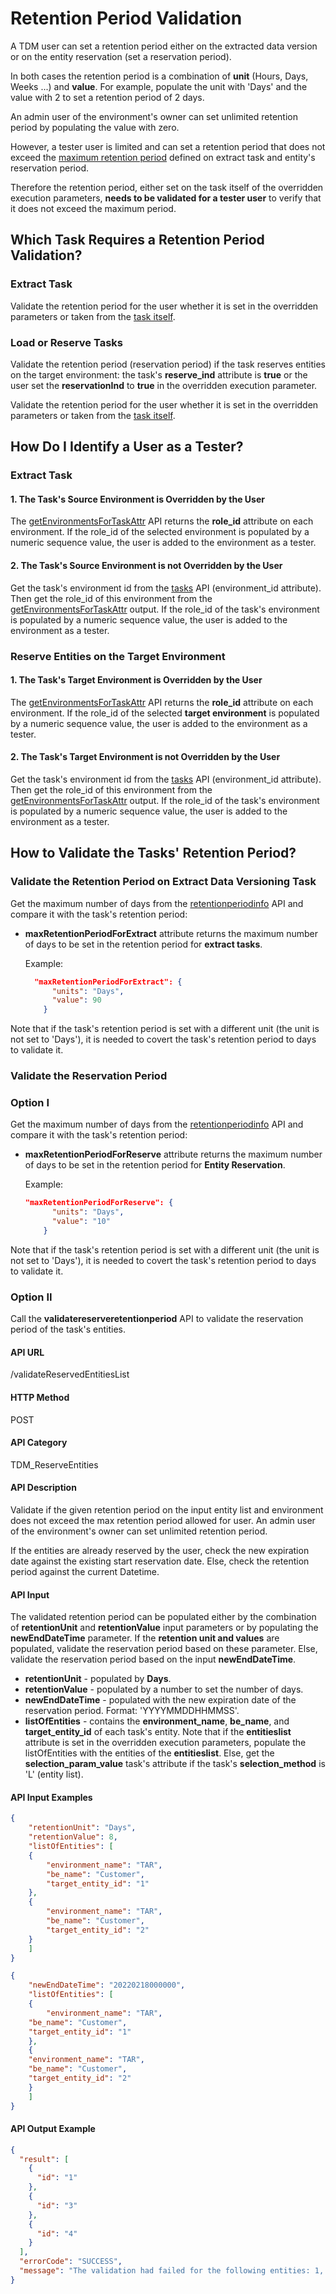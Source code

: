 # Retention Period Validation

A TDM user can set a retention period either on the extracted data version or on the entity reservation (set a reservation period).

In both cases the retention period is a combination of **unit** (Hours, Days, Weeks ...) and **value**. For example, populate the unit with 'Days' and the value with 2 to set a retention period of 2 days.

An admin user of the environment's owner can set unlimited retention period by populating the value with zero.

However, a tester user is limited and can set a retention period that does not exceed the [maximum retention period](10_retention_period_options.md) defined on extract task and entity's reservation period.

Therefore the retention period, either set on the task itself of the overridden execution parameters, **needs to be validated for a tester user** to verify that it does not exceed the maximum period.

## Which Task Requires a Retention Period Validation?

### Extract Task

Validate the retention period for the user whether it is set in the overridden parameters or taken from the [task itself](03_get_task_details_APIs.md).

### Load or Reserve Tasks

Validate the retention period (reservation period) if the task reserves entities on the target environment: the task's **reserve_ind** attribute is **true** or the user set the **reservationInd**  to **true** in the overridden execution parameter.

Validate the retention period for the user whether it is set in the overridden parameters or taken from the [task itself](03_get_task_details_APIs.md).



## How Do I Identify a User as a Tester?

### Extract Task

#### 1. The Task's Source Environment is Overridden by the User

The [getEnvironmentsForTaskAttr](08_get_evailable_envs_for_task_execution.md) API returns  the **role_id** attribute on each environment. If the role_id of the selected environment is populated by a numeric sequence value, the user is added to the environment as a tester.

#### 2. The  Task's Source Environment is not Overridden by the User

Get the task's environment id from the [tasks](03_get_task_details_APIs.md) API (environment_id attribute). Then get the role_id of this environment from the [getEnvironmentsForTaskAttr](08_get_evailable_envs_for_task_execution.md) output. If the role_id of the task's environment is populated by a numeric sequence value, the user is added to the environment as a tester.

### Reserve Entities on the Target Environment

#### 1. The Task's Target Environment is Overridden by the User

The [getEnvironmentsForTaskAttr](08_get_evailable_envs_for_task_execution.md) API returns  the **role_id** attribute on each environment. If the role_id of the selected **target environment** is populated by a numeric sequence value, the user is added to the environment as a tester.

#### 2. The  Task's Target Environment is not Overridden by the User

Get the task's environment id from the [tasks](03_get_task_details_APIs.md) API (environment_id attribute). Then get the role_id of this environment from the [getEnvironmentsForTaskAttr](08_get_evailable_envs_for_task_execution.md) output. If the role_id of the task's environment is populated by a numeric sequence value, the user is added to the environment as a tester.



## How to Validate the Tasks' Retention Period?



### Validate the Retention Period on Extract Data Versioning Task

Get the maximum number of days from the [retentionperiodinfo](10_retention_period_options.md) API and compare it with the task's retention period:

- **maxRetentionPeriodForExtract** attribute returns the maximum number of days to be set in the retention period for **extract tasks**. 

  Example: 

  ```json
    "maxRetentionPeriodForExtract": {
        "units": "Days",
        "value": 90
      }
  ```

Note that if the task's retention period is set with a different unit (the unit is not set to 'Days'), it is needed to covert the task's retention period to days to validate it.



### Validate the Reservation Period

### Option I

Get the maximum number of days from the [retentionperiodinfo](10_retention_period_options.md) API and compare it with the task's retention period:

- **maxRetentionPeriodForReserve** attribute returns the maximum number of days to be set in the retention period for **Entity Reservation**. 

  Example: 

  ```json
  "maxRetentionPeriodForReserve": {
        "units": "Days",
        "value": "10"
      }
  ```


Note that if the task's retention period is set with a different unit (the unit is not set to 'Days'), it is needed to covert the task's retention period to days to validate it.

### Option II

Call the **validatereserveretentionperiod** API to validate the reservation period of the task's entities.

#### API URL

/validateReservedEntitiesList

#### HTTP Method

POST

#### API Category

TDM_ReserveEntities

#### API Description

Validate if the given retention period on the input entity list and environment does not exceed the max retention period allowed for user. An admin user of the environment's owner can set unlimited retention period.

If the entities are already reserved by the user, check the new expiration date against the existing start reservation date. Else, check the retention period against the current Datetime.

#### API Input

The validated retention period can be populated either by the combination of **retentionUnit** and **retentionValue** input parameters or by populating the **newEndDateTime** parameter. If the **retention unit and values** are populated, validate the reservation period based on these parameter. Else,  validate the reservation period based on the input **newEndDateTime**.

- **retentionUnit** - populated by **Days**.
- **retentionValue** - populated by a number to set the number of days.
- **newEndDateTime** - populated with the new expiration date of the reservation period. Format: 'YYYYMMDDHHMMSS'. 
- **listOfEntities** - contains the **environment_name**, **be_name**, and **target_entity_id** of each task's entity.  Note that if the **entitieslist** attribute is set in the overridden execution parameters, populate the listOfEntities with the entities of the **entitieslist**. Else, get the **selection_param_value** task's attribute if the task's **selection_method** is 'L' (entity list).  



#### API Input Examples

```json
{
	"retentionUnit": "Days",
	"retentionValue": 8,
	"listOfEntities": [
	{
		"environment_name": "TAR",
		"be_name": "Customer",
		"target_entity_id": "1"
	},
	{
		"environment_name": "TAR",
		"be_name": "Customer",
		"target_entity_id": "2"
	}
	]
}
```



```json
{
	"newEndDateTime": "20220218000000",
	"listOfEntities": [
	{
		"environment_name": "TAR",
	"be_name": "Customer",
	"target_entity_id": "1"
	},
	{
	"environment_name": "TAR",
	"be_name": "Customer",
	"target_entity_id": "2"
	}
	]
}
```



#### API Output Example

```json
{
  "result": [
    {
      "id": "1"
    },
    {
      "id": "3"
    },
    {
      "id": "4"
    }
  ],
  "errorCode": "SUCCESS",
  "message": "The validation had failed for the following entities: 1, 2. The new expiration date calculated exceeds the retention period allowed for a tester."    
}
```
